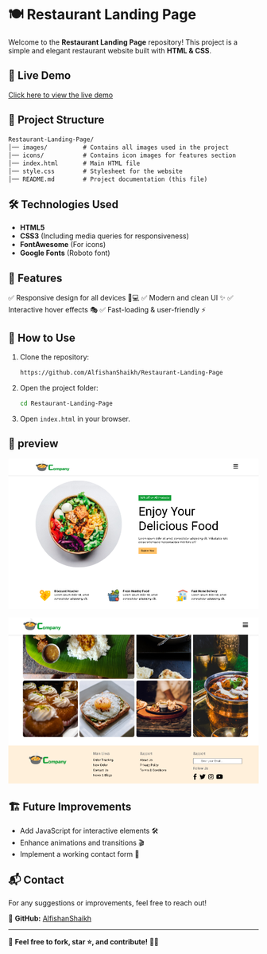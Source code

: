 # 🍽️ Restaurant Landing Page

Welcome to the **Restaurant Landing Page** repository! This project is a simple and elegant restaurant website built with **HTML & CSS**.

## 🔗 Live Demo
[Click here to view the live demo](https://alfishanshaikh.github.io/Restaurant-Landing-Page/) 

## 📂 Project Structure
```
Restaurant-Landing-Page/
│── images/          # Contains all images used in the project
│── icons/           # Contains icon images for features section
│── index.html       # Main HTML file
│── style.css        # Stylesheet for the website
│── README.md        # Project documentation (this file)
```

## 🛠️ Technologies Used
- **HTML5**
- **CSS3** (Including media queries for responsiveness)
- **FontAwesome** (For icons)
- **Google Fonts** (Roboto font)

## 🎨 Features
✅ Responsive design for all devices 📱💻
✅ Modern and clean UI ✨
✅ Interactive hover effects 🎭
✅ Fast-loading & user-friendly ⚡

## 🚀 How to Use
1. Clone the repository:
   ```sh
   https://github.com/AlfishanShaikh/Restaurant-Landing-Page
   ```
2. Open the project folder:
   ```sh
   cd Restaurant-Landing-Page
   ```
3. Open `index.html` in your browser.

## 📸 preview 

![screenshot](https://github.com/AlfishanShaikh/Restaurant-Landing-Page/blob/a6ced6585d5e36a3fb07981c68a5077a35e32e12/screenshot%201.png)

![screenshot](https://github.com/AlfishanShaikh/Restaurant-Landing-Page/blob/a6ced6585d5e36a3fb07981c68a5077a35e32e12/screenshot%202.png)

## 🏗️ Future Improvements
- Add JavaScript for interactive elements 🛠️
- Enhance animations and transitions 🎬
- Implement a working contact form 📩

## 📬 Contact
For any suggestions or improvements, feel free to reach out!

📌 **GitHub:** [AlfishanShaikh](https://github.com/AlfishanShaikh)

---
🔹 **Feel free to fork, star ⭐, and contribute!** 🍕🎉
